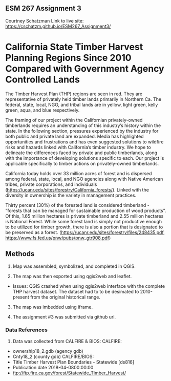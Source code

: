 ## ESM 267 Assignment 3

Courtney Schatzman
Link to live site: https://cschatzm.github.io/ESM267_Assignment3/

# California State Timber Harvest Planning Regions Since 2010 Compared with Government Agency Controlled Lands

The Timber Harvest Plan (THP) regions are seen in red. They are representative of privately held timber lands primarily in Northern Ca. The federal, state, local, NGO, and tribal lands are in yellow, light green, kelly green, aqua, and blue respectively. 

The framing of our project within the Californian privately-owned timberlands requires an understanding of this industry’s history within the state. In the following section, pressures experienced by the industry for both public and private land are expanded. Media has highlighted opportunities and frustrations and has even suggested solutions to wildfire risks and hazards linked with California’s timber industry. We hope to delineate the differences faced by private and public timberlands, along with the importance of developing solutions specific to each. Our project is applicable specifically to timber actions on privately-owned timberlands.

California today holds over 33 million acres of forest and is dispersed among federal, state, local, and NGO agencies along with Native American tribes, private corporations, and individuals (https://ucanr.edu/sites/forestry/California_forests/). Linked with the diversity in ownership is the variety in management practices. 

Thirty percent (30%) of the forested land is considered timberland - “forests that can be managed for sustainable production of wood products”. Of this, 1.65 million hectares is private timberland and 2.55 million hectares is National Forest. While some forest land is simply not productive enough to be utilized for timber growth, there is also a portion that is designated to be preserved as a forest. (https://ucanr.edu/sites/forestry/files/248435.pdf, https://www.fs.fed.us/pnw/pubs/pnw_gtr908.pdf) 

## Methods 

1) Map was assembled, symbolized, and completed in QGIS.

2) The map was then exported using qgis2web and leaflet.
  - Issues: QGIS crashed when using qgis2web interface with the complete THP harvest dataset. 
    The dataset had to to be desimated to 2010-present from the original historical range.

3) The map was imbedded using iframe. 

4) The assignment #3 was submitted via github url.

### Data References

1) Data was collected from CALFIRE & BIOS:
CALFIRE:
- ownership18_2.gdb (agency gdb)
- Cnty18_2 (county gdb)
CALFIRE/BIOS:
- Title Timber Harvest Plan Boundaries - Statewide [ds816]
- Publication date 2018-04-0800:00:00
- ftp://ftp.fire.ca.gov/forest/Statewide_Timber_Harvest/

